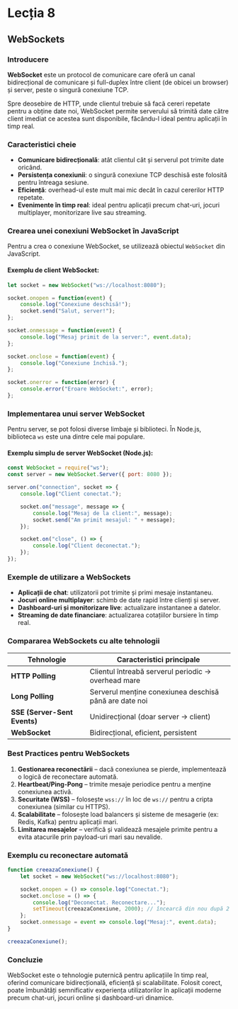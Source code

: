 # Lecția 8

## WebSockets

### Introducere

**WebSocket** este un protocol de comunicare care oferă un canal bidirecțional de comunicare și full-duplex între client (de obicei un browser) 
și server, peste o singură conexiune TCP. 

Spre deosebire de HTTP, unde clientul trebuie să facă cereri repetate pentru 
a obține date noi, WebSocket permite serverului să trimită date către client 
imediat ce acestea sunt disponibile, făcându-l ideal pentru aplicații în timp real.

### Caracteristici cheie

- **Comunicare bidirecțională**: atât clientul cât și serverul pot trimite 
  date oricând.
- **Persistența conexiunii**: o singură conexiune TCP deschisă este folosită 
  pentru întreaga sesiune.
- **Eficiență**: overhead-ul este mult mai mic decât în cazul cererilor HTTP repetate.
- **Evenimente în timp real**: ideal pentru aplicații precum chat-uri, jocuri 
  multiplayer, monitorizare live sau streaming.

### Crearea unei conexiuni WebSocket în JavaScript

Pentru a crea o conexiune WebSocket, se utilizează obiectul `WebSocket` 
din JavaScript.

#### Exemplu de client WebSocket:

```javascript
let socket = new WebSocket("ws://localhost:8080");

socket.onopen = function(event) {
    console.log("Conexiune deschisă!");
    socket.send("Salut, server!");
};

socket.onmessage = function(event) {
    console.log("Mesaj primit de la server:", event.data);
};

socket.onclose = function(event) {
    console.log("Conexiune închisă.");
};

socket.onerror = function(error) {
    console.error("Eroare WebSocket:", error);
};
```

### Implementarea unui server WebSocket

Pentru server, se pot folosi diverse limbaje și biblioteci. În Node.js, 
biblioteca `ws` este una dintre cele mai populare.

#### Exemplu simplu de server WebSocket (Node.js):

```javascript
const WebSocket = require("ws");
const server = new WebSocket.Server({ port: 8080 });

server.on("connection", socket => {
    console.log("Client conectat.");

    socket.on("message", message => {
        console.log("Mesaj de la client:", message);
        socket.send("Am primit mesajul: " + message);
    });

    socket.on("close", () => {
        console.log("Client deconectat.");
    });
});
```

### Exemple de utilizare a WebSockets

- **Aplicații de chat**: utilizatorii pot trimite și primi mesaje instantaneu.
- **Jocuri online multiplayer**: schimb de date rapid între clienți și server.
- **Dashboard-uri și monitorizare live**: actualizare instantanee a datelor.
- **Streaming de date financiare**: actualizarea cotațiilor bursiere în timp real.

### Compararea WebSockets cu alte tehnologii

| Tehnologie         | Caracteristici principale |
|---------------------|---------------------------|
| **HTTP Polling**    | Clientul întreabă serverul periodic → overhead mare |
| **Long Polling**    | Serverul menține conexiunea deschisă până are date noi |
| **SSE (Server-Sent Events)** | Unidirecțional (doar server → client) |
| **WebSocket**       | Bidirecțional, eficient, persistent |

### Best Practices pentru WebSockets

1. **Gestionarea reconectării** – dacă conexiunea se pierde, implementează 
   o logică de reconectare automată.
2. **Heartbeat/Ping-Pong** – trimite mesaje periodice pentru a menține 
   conexiunea activă.
3. **Securitate (WSS)** – folosește `wss://` în loc de `ws://` pentru a cripta 
   conexiunea (similar cu HTTPS).
4. **Scalabilitate** – folosește load balancers și sisteme de mesagerie 
   (ex: Redis, Kafka) pentru aplicații mari.
5. **Limitarea mesajelor** – verifică și validează mesajele primite pentru a evita 
   atacurile prin payload-uri mari sau nevalide.

### Exemplu cu reconectare automată

```javascript
function creeazaConexiune() {
    let socket = new WebSocket("ws://localhost:8080");

    socket.onopen = () => console.log("Conectat.");
    socket.onclose = () => {
        console.log("Deconectat. Reconectare...");
        setTimeout(creeazaConexiune, 2000); // încearcă din nou după 2 secunde
    };
    socket.onmessage = event => console.log("Mesaj:", event.data);
}

creeazaConexiune();
```

### Concluzie

WebSocket este o tehnologie puternică pentru aplicațiile în timp real, 
oferind comunicare bidirecțională, eficiență și scalabilitate. Folosit 
corect, poate îmbunătăți semnificativ experiența utilizatorilor în aplicații 
moderne precum chat-uri, jocuri online și dashboard-uri dinamice.
